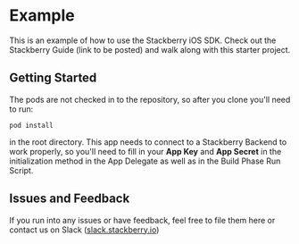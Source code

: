 # Example
This is an example of how to use the Stackberry iOS SDK. Check out the Stackberry Guide (link to be posted) and walk along with this starter project.

## Getting Started

The pods are not checked in to the repository, so after you clone you'll need to run: 
```
pod install
```
in the root directory. This app needs to connect to a Stackberry Backend to work properly, so you'll need to fill in your **App Key** and **App Secret** in the initialization method in the App Delegate as well as in the Build Phase Run Script.

## Issues and Feedback

If you run into any issues or have feedback, feel free to file them here or contact us on Slack ([slack.stackberry.io](https://slack.stackberry.io))
